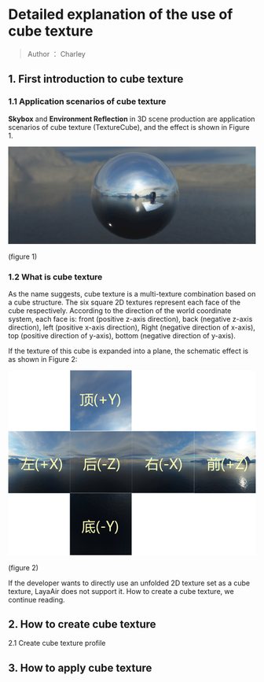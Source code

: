 # Detailed explanation of the use of cube texture

> Author ： Charley

## 1. First introduction to cube texture

### 1.1 Application scenarios of cube texture

**Skybox** and **Environment Reflection** in 3D scene production are application scenarios of cube texture (TextureCube), and the effect is shown in Figure 1.

![](img/1.png)

(figure 1)

### 1.2 What is cube texture

As the name suggests, cube texture is a multi-texture combination based on a cube structure. The six square 2D textures represent each face of the cube respectively. According to the direction of the world coordinate system, each face is: front (positive z-axis direction), back (negative z-axis direction), left (positive x-axis direction), Right (negative direction of x-axis), top (positive direction of y-axis), bottom (negative direction of y-axis).

If the texture of this cube is expanded into a plane, the schematic effect is as shown in Figure 2:

![](img/2.png)

(figure 2)

If the developer wants to directly use an unfolded 2D texture set as a cube texture, LayaAir does not support it. How to create a cube texture, we continue reading.

## 2. How to create cube texture

2.1 Create cube texture profile





## 3. How to apply cube texture

